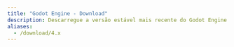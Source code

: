 ```yaml
---
title: "Godot Engine - Download"
description: Descarregue a versão estável mais recente do Godot Engine para Linux, macOS, Windows ou Android
aliases:
  - /download/4.x
---
```

